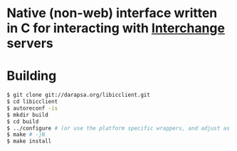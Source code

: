 # Native (non-web) interface written in C for interacting with [Interchange](https://interchangecommerce.org) servers

# Building

```sh
$ git clone git://darapsa.org/libicclient.git
$ cd libicclient
$ autoreconf -is
$ mkdir build
$ cd build
$ ../configure # (or use the platform specific wrappers, and adjust as necessary)
$ make # -jN
$ make install
```
